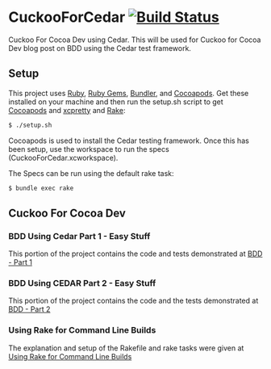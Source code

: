 CuckooForCedar [![Build Status](https://travis-ci.org/rbaumbach/CuckooForCedar.svg?branch=master)](https://travis-ci.org/rbaumbach/CuckooForCedar)
==============

Cuckoo For Cocoa Dev using Cedar.  This will be used for Cuckoo for Cocoa Dev blog post on BDD using the Cedar test framework. 

## Setup

This project uses [Ruby](https://github.com/sstephenson/rbenv), [Ruby Gems](http://rubygems.org), [Bundler](http://bundler.io), and [Cocoapods](http://cocoapods.org).  Get these installed on your machine and then run the setup.sh script to get [Cocoapods](http://cocoapods.org) and [xcpretty](https://github.com/supermarin/xcpretty) and [Rake](http://rake.rubyforge.org):

```bash
$ ./setup.sh
```

Cocoapods is used to install the Cedar testing framework.  Once this has been setup, use the workspace to run the specs (CuckooForCedar.xcworkspace).

The Specs can be run using the default rake task:

```bash
$ bundle exec rake
```

## Cuckoo For Cocoa Dev

### BDD Using Cedar Part 1 - Easy Stuff

This portion of the project contains the code and tests demonstrated at [BDD - Part 1](http://www.cuckooforcocoadev.com/blog/2013/12/10/behavioral-driven-development-bdd-using-cedar-part-1-easy-stuff/)

### BDD Using CEDAR Part 2 - Easy Stuff

This portion of the project contains the code and the tests demonstrated at [BDD - Part 2](http://www.cuckooforcocoadev.com/blog/2014/04/17/behavioral-driven-development-bdd-using-cedar-part-2-easy-stuff/)

### Using Rake for Command Line Builds

The explanation and setup of the Rakefile and rake tasks were given at [Using Rake for Command Line Builds](http://www.cuckooforcocoadev.com/blog/2014/05/02/using-rake-for-command-line-builds/)
